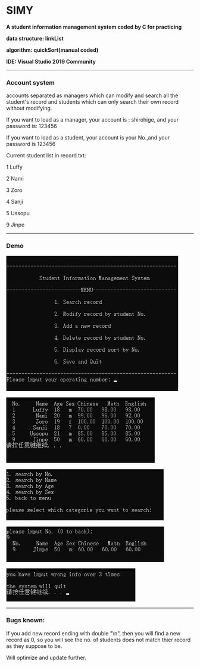# SIMY

**A student information management system coded by C for practicing**

**data structure: linkList**

**algorithm: quickSort(manual coded)**

**IDE: Visual Studio 2019 Community**

---

### Account system

accounts separated as managers which can modify and search all the student's record and students which can only search their own record without modifying.

If you want to load as a manager, your account is : shirohige, and your password is: 123456

If you want to load as a student, your account is your No.,and your password is 123456

Current student list in record.txt:

1 Luffy

2 Nami

3 Zoro

4 Sanji

5 Ussopu

9 Jinpe

---

### Demo

![avatar](demo1.png)

![avatar](demo2.png)

![avatar](demo3.png)

![avatar](demo4.png)

![avatar](demo5.png)

---

### Bugs known:

If you add new record ending with double "\n", then you will find a new record as 0, so you will see the no. of students does not match thier record as they suppose to be.

Will optimize and update further.
